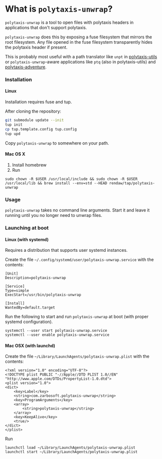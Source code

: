 # What is `polytaxis-unwrap`?

`polytaxis-unwrap` is a tool to open files with polytaxis headers in applications that don't support polytaxis.

`polytaxis-unwrap` does this by exposing a fuse filesystem that mirrors the root filesystem.  Any file opened in the fuse filesystem transparently hides the polytaxis header if present.

This is probably most useful with a path translator like `unpt` in [polytaxis-utils](https://github.com/Rendaw/polytaxis-utils) or `polytaxis-unwrap`-aware applications like `ptq` (also in polytaxis-utils) and [polytaxis-adventure](https://github.com/Rendaw/ptadventure).

### Installation

#### Linux
Installation requires fuse and tup.

After cloning the repository:
```bash
git submodule update --init
tup init
cp tup.template.config tup.config
tup upd
```

Copy `polytaxis-unwrap` to somewhere on your path.

#### Mac OS X

1. Install homebrew
2. Run
```
sudo chown -R $USER /usr/local/include && sudo chown -R $USER /usr/local/lib && brew install --env=std --HEAD rendaw/tap/polytaxis-unwrap
```

### Usage

`polytaxis-unwrap` takes no command line arguments.  Start it and leave it running until you no longer need to unwrap files.

### Launching at boot

#### Linux (with systemd)

Requires a distribution that supports user systemd instances.

Create the file `~/.config/systemd/user/polytaxis-unwrap.service` with the contents:
```
[Unit]
Description=polytaxis-unwrap

[Service]
Type=simple
ExecStart=/usr/bin/polytaxis-unwrap

[Install]
WantedBy=default.target
```

Run the following to start and run `polytaxis-unwrap` at boot (with proper systemd configuration).
```
systemctl --user start polytaxis-unwrap.service
systemctl --user enable polytaxis-unwrap.service
```

#### Mac OSX (with launchd)

Create the file `~/Library/LaunchAgents/polytaxis-unwrap.plist` with the contents:
```
<?xml version="1.0" encoding="UTF-8"?>
<!DOCTYPE plist PUBLIC "-//Apple//DTD PLIST 1.0//EN" "http://www.apple.com/DTDs/PropertyList-1.0.dtd">
<plist version="1.0">
<dict>
    <key>Label</key>
    <string>com.zarbosoft.polytaxis-unwrap</string>
    <key>ProgramArguments</key>
    <array>
        <string>polytaxis-unwrap</string>
    </array>
    <key>KeepAlive</key>
    <true/>
</dict>
</plist>
```

Run
```
launchctl load ~/Library/LaunchAgents/polytaxis-unwrap.plist
launchctl start ~/Library/LaunchAgents/polytaxis-unwrap.plist
```

